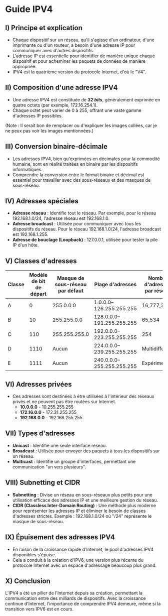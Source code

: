 # **Guide IPV4**

## **I) Principe et explication**

- Chaque dispositif sur un réseau, qu'il s'agisse d'un ordinateur, d'une imprimante ou d'un routeur, a besoin d'une adresse IP pour communiquer avec d'autres dispositifs.
- L'adresse IP est essentielle pour identifier de manière unique chaque dispositif et pour acheminer les paquets de données de manière appropriée.
- IPV4 est la quatrième version du protocole Internet, d'où le "V4".

## **II) Composition d'une adresse IPV4**

- Une adresse IPV4 est constituée de _**32 bits**_, généralement exprimée en quatre octets (par exemple, 172.16.254.1).
- Chaque octet peut varier de 0 à 255, offrant une vaste gamme d'adresses IP possibles.

(Note : Il serait bon de remplacer ou d'expliquer les images collées, car je ne peux pas voir les images mentionnées.)

## **III) Conversion binaire-décimale**

- Les adresses IPV4, bien qu'exprimées en décimales pour la commodité humaine, sont en réalité traitées en binaire par les dispositifs informatiques.
- Comprendre la conversion entre le format binaire et décimal est essentiel pour travailler avec des sous-réseaux et des masques de sous-réseau.

## **IV) Adresses spéciales**

- **Adresse réseau** : Identifie tout le réseau. Par exemple, pour le réseau 192.168.1.0/24, l'adresse réseau est 192.168.1.0.
- **Adresse broadcast** : Utilisée pour communiquer avec tous les dispositifs du réseau. Pour le réseau 192.168.1.0/24, l'adresse broadcast est 192.168.1.255.
- **Adresse de bouclage (Loopback)** : 127.0.0.1, utilisée pour tester la pile IP d'un hôte.

## **V) Classes d'adresses**

| Classe | Modèle de bit de départ | Masque de sous-réseau par défaut | Plage d'adresses  | Nombre d'adresses par réseau |
|-------|-------------------------|-----------------------------|-----------------|---------------------------|
| A     | 0                       | 255.0.0.0                   | 1.0.0.0–126.255.255.255 | 16,777,214             |
| B     | 10                      | 255.255.0.0                 | 128.0.0.0–191.255.255.255 | 65,534              |
| C     | 110                     | 255.255.255.0               | 192.0.0.0–223.255.255.255 | 254                 |
| D     | 1110                    | Aucun                      | 224.0.0.0–239.255.255.255 | Multidiffusion       |
| E     | 1111                    | Aucun                      | 240.0.0.0–255.255.255.255 | Expérimental         |


## **VI) Adresses privées**

- Ces adresses sont destinées à être utilisées à l'intérieur des réseaux privés et ne peuvent pas être routées sur Internet.
    - **10.0.0.0** - 10.255.255.255
    - **172.16.0.0** - 172.31.255.255
    - **192.168.0.0** - 192.168.255.255

## **VII) Types d'adresses**

- **Unicast** : Identifie une seule interface réseau.
- **Broadcast** : Utilisée pour envoyer des paquets à tous les dispositifs sur un réseau.
- **Multicast** : Identifie un groupe d'interfaces, permettant une communication "un vers plusieurs".

## **VIII) Subnetting et CIDR**

- **Subnetting** : Divise un réseau en sous-réseaux plus petits pour une utilisation efficace des adresses IP et une meilleure gestion du réseau.
- **CIDR (Classless Inter-Domain Routing)** : Une méthode plus moderne pour représenter les adresses IP et éliminer le besoin de classes d'adresses strictes. Exemple : 192.168.1.0/24 où "/24" représente le masque de sous-réseau.

## **IX) Épuisement des adresses IPV4**

- En raison de la croissance rapide d'Internet, le pool d'adresses IPV4 disponibles s'épuise.
- Cela a conduit à la création d'IPV6, une version plus récente du protocole Internet avec un espace d'adressage beaucoup plus grand.

## **X) Conclusion**

L'IPV4 a été un pilier de l'Internet depuis sa création, permettant la communication entre des milliards de dispositifs. Avec la croissance continue d'Internet, l'importance de comprendre IPV4 demeure, même si la transition vers IPV6 est en cours.
